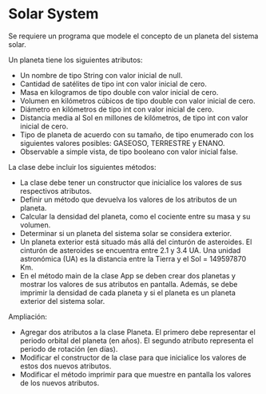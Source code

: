 # Solar  System

Se requiere un programa que modele el concepto de un planeta del sistema solar.

Un planeta tiene los siguientes atributos:

 - Un nombre de tipo String con valor inicial de null.
 - Cantidad de satélites de tipo int con valor inicial de cero.
 - Masa en kilogramos de tipo double con valor inicial de cero.
 - Volumen en kilómetros cúbicos de tipo double con valor inicial de cero.
 - Diámetro en kilómetros de tipo int con valor inicial de cero.
 - Distancia media al Sol en millones de kilómetros, de tipo int con valor inicial de cero.
 - Tipo de planeta de acuerdo con su tamaño, de tipo enumerado con los siguientes valores posibles: GASEOSO, TERRESTRE y ENANO.
 - Observable a simple vista, de tipo booleano con valor inicial false.


La clase debe incluir los siguientes métodos:

- La clase debe tener un constructor que inicialice los valores de sus respectivos atributos.
- Definir un método que devuelva los valores de los atributos de un planeta.
- Calcular la densidad del planeta, como el cociente entre su masa y su volumen.
- Determinar si un planeta del sistema solar se considera exterior.
- Un planeta exterior está situado más allá del cinturón de asteroides. El cinturón de asteroides se encuentra entre 2.1 y 3.4 UA. Una unidad astronómica (UA) es la distancia entre la Tierra y el Sol = 149597870 Km.
- En el método main de la clase App se deben crear dos planetas y mostrar los valores de sus atributos en pantalla. Además, se debe imprimir la densidad de cada planeta y si el planeta es un planeta exterior del sistema solar.

Ampliación:

- Agregar dos atributos a la clase Planeta. El primero debe representar el periodo orbital del planeta (en años). El segundo atributo representa el periodo de rotación (en días).
- Modificar el constructor de la clase para que inicialice los valores de estos dos nuevos atributos.
- Modificar el método imprimir para que muestre en pantalla los valores de los nuevos atributos.